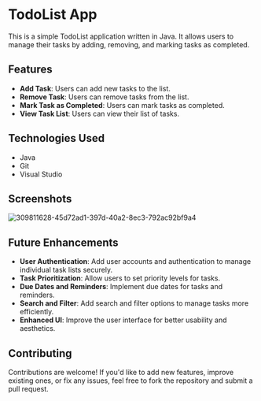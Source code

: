 # TodoList App

This is a simple TodoList application written in Java. It allows users to manage their tasks by adding, removing, and marking tasks as completed.

## Features

- **Add Task**: Users can add new tasks to the list.
- **Remove Task**: Users can remove tasks from the list.
- **Mark Task as Completed**: Users can mark tasks as completed.
- **View Task List**: Users can view their list of tasks.

## Technologies Used

- Java
- Git
- Visual Studio

## Screenshots

![309811628-45d72ad1-397d-40a2-8ec3-792ac92bf9a4](https://github.com/user-attachments/assets/ad91577c-9a49-47ef-9dd4-f2e16884ce53)

## Future Enhancements

- **User Authentication**: Add user accounts and authentication to manage individual task lists securely.
- **Task Prioritization**: Allow users to set priority levels for tasks.
- **Due Dates and Reminders**: Implement due dates for tasks and reminders.
- **Search and Filter**: Add search and filter options to manage tasks more efficiently.
- **Enhanced UI**: Improve the user interface for better usability and aesthetics.

## Contributing

Contributions are welcome! If you'd like to add new features, improve existing ones, or fix any issues, feel free to fork the repository and submit a pull request.

